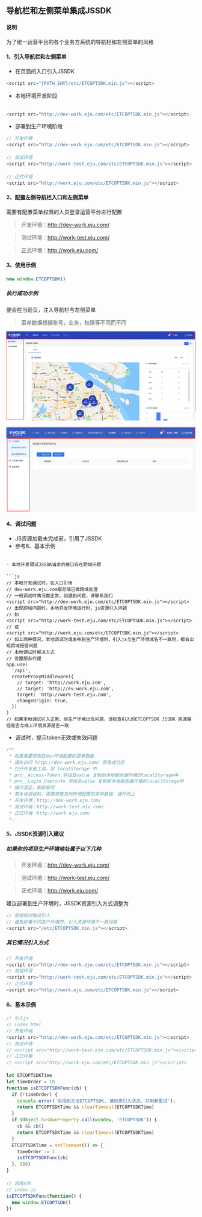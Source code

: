 ## 导航栏和左侧菜单集成JSSDK

#### 说明

为了统一运营平台的各个业务方系统的导航栏和左侧菜单的风格

#### 1、引入导航栏和左侧菜单

- 在页面的入口引入JSSDK

```js
<script src="{PATH_ENV}/etc/ETCOPTSDK.min.js"></script>
```

- 本地环境开发阶段

```js

<script src="http://dev-work.eju.com/etc/ETCOPTSDK.min.js"></script>

```

- 部署到生产环境阶段

```js
// 开发环境
<script src="http://dev-work.eju.com/etc/ETCOPTSDK.min.js"></script>

// 测试环境
<script src="http://work-test.eju.com/etc/ETCOPTSDK.min.js"></script>

// 正式环境
<script src="http://work.eju.com/etc/ETCOPTSDK.min.js"></script>
```

#### 2、配置左侧导航栏入口和左侧菜单

需要有配置菜单权限的人员登录运营平台进行配置
> 开发环境：http://dev-work.eju.com/

> 测试环境：http://work-test.eju.com/

> 正式环境：http://work.eju.com/

#### 3、使用示例

```js
new window.ETCOPTSDK()
```

##### 执行成功示例

便会在当前页，注入导航栏与左侧菜单

> 菜单数据根据账号，业务，权限等不同而不同

![gateway](./1.png)

![gateway](./2.png)

#### 4、调试问题

- JS资源加载未完成前，引用了JSSDK
- 参考6、基本示例
```

- 本地开发调试JSSDK请求的接口存在跨域问题

```js
// 本地开发调试时，在入口引用
// dev-work.eju.com服务端已做跨域处理
// 一般调试时情况都正常，如遇到问题，请联系我们
<script src="http://dev-work.eju.com/etc/ETCOPTSDK.min.js"></script>
// 出现跨域问题时，本地开发环境运行时，js资源引入问题
// 如
<script src="http://work-test.eju.com/etc/ETCOPTSDK.min.js"></script>
// 或
<script src="http://work.eju.com/etc/ETCOPTSDK.min.js"></script>
// 如上两种情况，本地调试时或发布到生产环境时，引入js与生产环境域名不一致时，都会出现跨域报错问题
// 本地调试时解决方式
// 设置服务代理
app.use(
  '/api',
  createProxyMiddleware({
    // target: 'http://work.eju.com',
    // target: 'http://ev-work.eju.com',
    target: 'http://work-test.eju.com',
    changeOrigin: true,
  })
)
// 如果本地调试引入正常，但生产环境出现问题，请检查引入的ETCOPTSDK JSSDK 资源路径是否与线上环境资源是否一致
```

- 调试时，提示token无效或失效问题

```js
/**
 * 如果需要获取在dev环境配置的菜单数据
 * 请先访问 http://dev-work.eju.com/ 登录成功后
 * 打开开发者工具，将 localStorage 中
 * pro__Access-Token 字段及value 复制到本地服务器环境的localStorage中
 * pro__Login_Userinfo 字段及value 复制到本地服务器环境的localStorage中
 * 操作至此，刷新即可
 * 若本地调试时，需要获取其他环境配置的菜单数据，操作同上 
 * 开发环境：http://dev-work.eju.com/
 * 测试环境：http://work-test.eju.com/
 * 正式环境：http://work.eju.com/
 *／
```

#### 5、JSSDK资源引入建议

##### 如果你的项目生产环境地址属于以下几种
 
> 开发环境：http://dev-work.eju.com/

> 测试环境：http://work-test.eju.com/

> 正式环境：http://work.eju.com/

建议部署到生产环境时，JSSDK资源引入方式调整为

```js
// 使用相对路径引入
// 避免部署不同生产环境时，引入资源环境不一致问题
<script src="/etc/ETCOPTSDK.min.js"></script>
```

##### 其它情况引入方式

```js
// 开发环境
<script src="http://dev-work.eju.com/etc/ETCOPTSDK.min.js"></script>
// 测试环境
<script src="http://work-test.eju.com/etc/ETCOPTSDK.min.js"></script>
// 正式环境
<script src="http://work.eju.com/etc/ETCOPTSDK.min.js"></script>
```
#### 6、基本示例

```js
// 引入js
// index.html
// 开发环境
<script src="http://dev-work.eju.com/etc/ETCOPTSDK.min.js"></script>
// 测试环境
// <script src="http://work-test.eju.com/etc/ETCOPTSDK.min.js"></script>
// 正式环境
// <script src="http://work.eju.com/etc/ETCOPTSDK.min.js"></script>

let ETCOPTSDKTime
let timeOrder = 10
function isETCOPTSDKFunc(cb) {
  if (!timeOrder) {
    console.error('未找到方法ETCOPTSDK, 请检查引入状态，并刷新重试');
    return ETCOPTSDKTime && clearTimeout(ETCOPTSDKTime)
  }
  if (Object.hasOwnProperty.call(window, 'ETCOPTSDK')) {
    cb && cb()
    return ETCOPTSDKTime && clearTimeout(ETCOPTSDKTime)
  }
  ETCOPTSDKTime = setTimeout(() => {
    timeOrder -= 1
    isETCOPTSDKFunc(cb)
  }, 300)
}

// 调用sdk
// index.js
isETCOPTSDKFunc(function() {
  new window.ETCOPTSDK()
})

```
